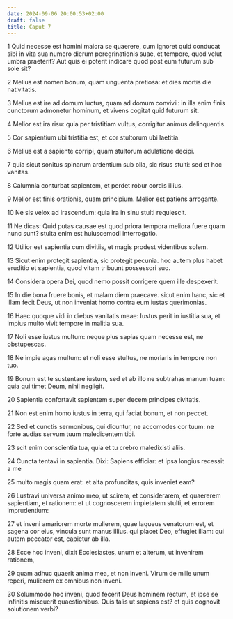 ```yaml
---
date: 2024-09-06 20:00:53+02:00
draft: false
title: Caput 7
---
```





1 Quid necesse est homini maiora se quaerere, cum ignoret quid conducat sibi in vita sua numero dierum peregrinationis suae, et tempore, quod velut umbra praeterit? Aut quis ei poterit indicare quod post eum futurum sub sole sit?

2 Melius est nomen bonum, quam unguenta pretiosa: et dies mortis die nativitatis.

3 Melius est ire ad domum luctus, quam ad domum convivii: in illa enim finis cunctorum admonetur hominum, et vivens cogitat quid futurum sit.

4 Melior est ira risu: quia per tristitiam vultus, corrigitur animus delinquentis.

5 Cor sapientium ubi tristitia est, et cor stultorum ubi laetitia.

6 Melius est a sapiente corripi, quam stultorum adulatione decipi.

7 quia sicut sonitus spinarum ardentium sub olla, sic risus stulti: sed et hoc vanitas.

8 Calumnia conturbat sapientem, et perdet robur cordis illius.

9 Melior est finis orationis, quam principium. Melior est patiens arrogante.

10 Ne sis velox ad irascendum: quia ira in sinu stulti requiescit.

11 Ne dicas: Quid putas causae est quod priora tempora meliora fuere quam nunc sunt? stulta enim est huiuscemodi interrogatio.

12 Utilior est sapientia cum divitiis, et magis prodest videntibus solem.

13 Sicut enim protegit sapientia, sic protegit pecunia. hoc autem plus habet eruditio et sapientia, quod vitam tribuunt possessori suo.

14 Considera opera Dei, quod nemo possit corrigere quem ille despexerit.

15 In die bona fruere bonis, et malam diem praecave. sicut enim hanc, sic et illam fecit Deus, ut non inveniat homo contra eum iustas querimonias.

16 Haec quoque vidi in diebus vanitatis meae: Iustus perit in iustitia sua, et impius multo vivit tempore in malitia sua.

17 Noli esse iustus multum: neque plus sapias quam necesse est, ne obstupescas.

18 Ne impie agas multum: et noli esse stultus, ne moriaris in tempore non tuo.

19 Bonum est te sustentare iustum, sed et ab illo ne subtrahas manum tuam: quia qui timet Deum, nihil negligit.

20 Sapientia confortavit sapientem super decem principes civitatis.

21 Non est enim homo iustus in terra, qui faciat bonum, et non peccet.

22 Sed et cunctis sermonibus, qui dicuntur, ne accomodes cor tuum: ne forte audias servum tuum maledicentem tibi.

23 scit enim conscientia tua, quia et tu crebro maledixisti aliis.

24 Cuncta tentavi in sapientia. Dixi: Sapiens efficiar: et ipsa longius recessit a me

25 multo magis quam erat: et alta profunditas, quis inveniet eam?

26 Lustravi universa animo meo, ut scirem, et considerarem, et quaererem sapientiam, et rationem: et ut cognoscerem impietatem stulti, et errorem imprudentium:

27 et inveni amariorem morte mulierem, quae laqueus venatorum est, et sagena cor eius, vincula sunt manus illius. qui placet Deo, effugiet illam: qui autem peccator est, capietur ab illa.

28 Ecce hoc inveni, dixit Ecclesiastes, unum et alterum, ut invenirem rationem,

29 quam adhuc quaerit anima mea, et non inveni. Virum de mille unum reperi, mulierem ex omnibus non inveni.

30 Solummodo hoc inveni, quod fecerit Deus hominem rectum, et ipse se infinitis miscuerit quaestionibus. Quis talis ut sapiens est? et quis cognovit solutionem verbi?

